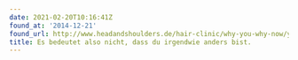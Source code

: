 ```yaml
---
date: 2021-02-20T10:16:41Z
found_at: '2014-12-21'
found_url: http://www.headandshoulders.de/hair-clinic/why-you-why-now/young-people
title: Es bedeutet also nicht, dass du irgendwie anders bist.
---
```

